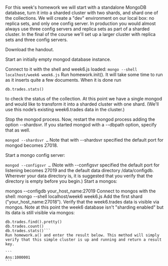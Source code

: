
For this week's homework we will start with a standalone MongoDB database, turn it into a sharded cluster with two shards, and shard one of the collections. We will create a "dev" environment on our local box: no replica sets, and only one config server. In production you would almost always use three config servers and replica sets as part of a sharded cluster. In the final of the course we'll set up a larger cluster with replica sets and three config servers.

Download the handout.

Start an initially empty mongod database instance.

Connect to it with the shell and week6.js loaded:
```mongo --shell localhost/week6 week6.js```
Run homework.init(). It will take some time to run as it inserts quite a few documents. When it is done run
```
db.trades.stats()
```
to check the status of the collection. 
At this point we have a single mongod and would like to transform it into a sharded cluster with one shard. (We'll use this node’s existing week6.trades data in the cluster.)

Stop the mongod process. Now, restart the mongod process adding the option --shardsvr. If you started mongod with a --dbpath option, specify that as well.

```mongod --shardsvr …```
Note that with --shardsvr specified the default port for mongod becomes 27018.

Start a mongo config server:

```mongod --configsvr …```
(Note with --configsvr specified the default port for listening becomes 27019 and the default data directory /data/configdb. Wherever your data directory is, it is suggested that you verify that the directory is empty before you begin.)
Start a mongos:

mongos --configdb your_host_name:27019
Connect to mongos with the shell:
mongo --shell localhost/week6 week6.js
Add the first shard ("your_host_name:27018").
Verify that the week6.trades data is visible via mongos. Note at this point the week6 database isn't "sharding enabled" but its data is still visible via mongos:
````
db.trades.find().pretty()
db.trades.count()
db.trades.stats()```
Run homework.a() and enter the result below. This method will simply verify that this simple cluster is up and running and return a result key.

```
Ans:1000001
```
